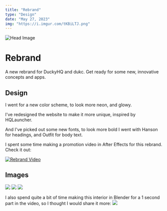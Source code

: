 ```yaml
---
title: "Rebrand"
type: "Design"
date: "May 27, 2023"
img: "https://i.imgur.com/tKBiLTJ.png"
---
```


![Head Image](https://i.imgur.com/tKBiLTJ.png)

# Rebrand

A new rebrand for DuckyHQ and dukc.
Get ready for some new, innovative concepts and apps.

## Design

I went for a new color scheme, to look more neon, and glowy.

I've redesigned the website to make it more unique, inspired by HQLauncher.

And I've picked out some new fonts, to look more bold I went with Hanson for headings, and Outfit for body text.

I spent some time making a promotion video in After Effects for this rebrand. Check it out:

[![Rebrand Video](https://i.imgur.com/BiL17vL.png)](https://www.youtube.com/watch?v=A3XZN9Is7WU&ab_channel=dukc)

## Images

![](https://i.imgur.com/QGzfSw5.png)
![](https://i.imgur.com/XuZOTu1.png)
![](https://i.imgur.com/ZvjtwrW.png)

I also spend quite a bit of time making this interior in Blender for a 1 second part in the video, so I thought I would share it more:
![](https://i.imgur.com/EzmnRrZ.png)